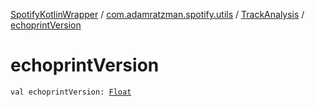 [SpotifyKotlinWrapper](../../index.md) / [com.adamratzman.spotify.utils](../index.md) / [TrackAnalysis](index.md) / [echoprintVersion](./echoprint-version.md)

# echoprintVersion

`val echoprintVersion: `[`Float`](https://kotlinlang.org/api/latest/jvm/stdlib/kotlin/-float/index.html)